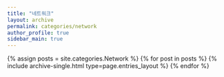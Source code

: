 ```yaml
---
title: "네트워크"
layout: archive
permalink: categories/network
author_profile: true
sidebar_main: true
---
```



{% assign posts = site.categories.Network %}
{% for post in posts %} {% include archive-single.html type=page.entries_layout %} {% endfor %}
